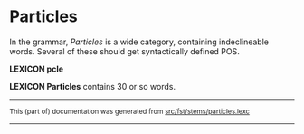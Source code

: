 # Particles

In the grammar, *Particles* is a wide category, containing
indeclineable words. Several of these should get syntactically
defined POS.

**LEXICON pcle** 

**LEXICON Particles** contains 30 or so words.

* * *

<small>This (part of) documentation was generated from [src/fst/stems/particles.lexc](https://github.com/giellalt/lang-rmf/blob/main/src/fst/stems/particles.lexc)</small>

---

